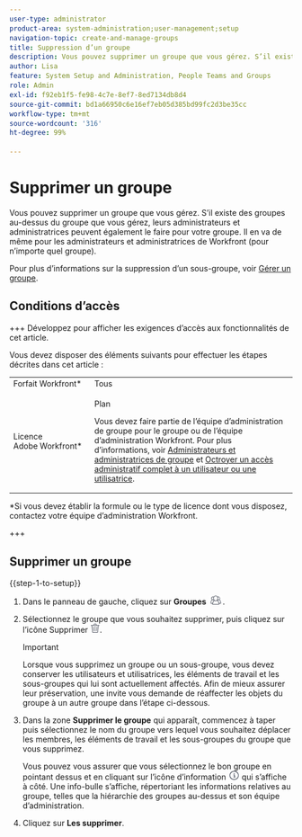```yaml
---
user-type: administrator
product-area: system-administration;user-management;setup
navigation-topic: create-and-manage-groups
title: Suppression d’un groupe
description: Vous pouvez supprimer un groupe que vous gérez. S’il existe des groupes au-dessus du groupe que vous gérez, leurs administrateurs et administratrices peuvent également le faire pour votre groupe. Il en va de même pour les administrateurs et administratrices de Workfront (pour n’importe quel groupe).
author: Lisa
feature: System Setup and Administration, People Teams and Groups
role: Admin
exl-id: f92eb1f5-fe98-4c7e-8ef7-8ed7134db8d4
source-git-commit: bd1a66950c6e16ef7eb05d385bd99fc2d3be35cc
workflow-type: tm+mt
source-wordcount: '316'
ht-degree: 99%

---
```


# Supprimer un groupe

Vous pouvez supprimer un groupe que vous gérez. S’il existe des groupes au-dessus du groupe que vous gérez, leurs administrateurs et administratrices peuvent également le faire pour votre groupe. Il en va de même pour les administrateurs et administratrices de Workfront (pour n’importe quel groupe).

Pour plus d’informations sur la suppression d’un sous-groupe, voir [Gérer un groupe](../../../administration-and-setup/manage-groups/create-and-manage-groups/manage-a-group.md).

## Conditions d’accès

+++ Développez pour afficher les exigences d’accès aux fonctionnalités de cet article.

Vous devez disposer des éléments suivants pour effectuer les étapes décrites dans cet article :

<table style="table-layout:auto"> 
 <col> 
 <col> 
 <tbody> 
  <tr> 
   <td role="rowheader">Forfait Workfront*</td> 
   <td>Tous</td> 
  </tr> 
  <tr> 
   <td role="rowheader">Licence Adobe Workfront*</td> 
   <td> <p>Plan </p> <p>Vous devez faire partie de l’équipe d’administration de groupe pour le groupe ou de l’équipe d’administration Workfront. Pour plus d’informations, voir <a href="../../../administration-and-setup/manage-groups/group-roles/group-administrators.md" class="MCXref xref">Administrateurs et administratrices de groupe</a> et <a href="../../../administration-and-setup/add-users/configure-and-grant-access/grant-a-user-full-administrative-access.md" class="MCXref xref">Octroyer un accès administratif complet à un utilisateur ou une utilisatrice</a>.</p> </td> 
  </tr> 
 </tbody> 
</table>

&#42;Si vous devez établir la formule ou le type de licence dont vous disposez, contactez votre équipe d’administration Workfront.

+++

## Supprimer un groupe

{{step-1-to-setup}}

1. Dans le panneau de gauche, cliquez sur **Groupes** ![](assets/groups-icon.png).

1. Sélectionnez le groupe que vous souhaitez supprimer, puis cliquez sur l’icône Supprimer ![](assets/delete.png).

   >[!IMPORTANT]
   >
   >Lorsque vous supprimez un groupe ou un sous-groupe, vous devez conserver les utilisateurs et utilisatrices, les éléments de travail et les sous-groupes qui lui sont actuellement affectés. Afin de mieux assurer leur préservation, une invite vous demande de réaffecter les objets du groupe à un autre groupe dans l’étape ci-dessous.

1. Dans la zone **Supprimer le groupe** qui apparaît, commencez à taper puis sélectionnez le nom du groupe vers lequel vous souhaitez déplacer les membres, les éléments de travail et les sous-groupes du groupe que vous supprimez.

   Vous pouvez vous assurer que vous sélectionnez le bon groupe en pointant dessus et en cliquant sur l’icône d’information ![](assets/info-icon.png) qui s’affiche à côté. Une info-bulle s’affiche, répertoriant les informations relatives au groupe, telles que la hiérarchie des groupes au-dessus et son équipe d’administration.

1. Cliquez sur **Les supprimer**.
